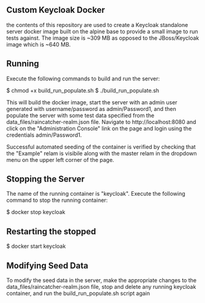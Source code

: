 Custom Keycloak Docker
----------------------

the contents of this repository are used to create a Keycloak standalone server
docker image built on the alpine base to provide a small image to run tests
against. The image size is ~309 MB as opposed to the JBoss/Keycloak image which
is ~640 MB. 

## Running

Execute the following commands to build and run the server:

  $ chmod +x build_run_populate.sh
  $ ./build_run_populate.sh

This will build the docker image, start the server with an admin user generated
with username/password as admin/Password1, and then populate the server
with some test data specified from the data_files/raincatcher-realm.json file.
Navigate to http://localhost:8080 and click on the "Administration Console" link
on the page and login using the credentials admin/Password1.

Successful automated seeding of the container is verified by checking that the
"Example" relam is visibile along with the master relam in the dropdown menu on
the upper left corner of the page.


## Stopping the Server

The name of the running container is "keycloak". Execute the following command
to stop the running container:

  $ docker stop keycloak

## Restarting the stopped

  $ docker start keycloak

## Modifying Seed Data

To modify the seed data in the server, make the appropriate changes to the
data_files/raincatcher-realm.json file, stop and delete any running keycloak
container, and run the build_run_populate.sh script again
